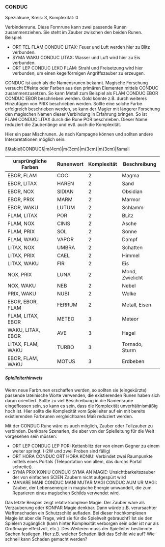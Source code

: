 ### CONDUC

Spezialrune, Kreis: 3, Komplexität: 0

Verbindenrune. Diese Formrune kann zwei passende Runen zusammenziehen. Sie steht im Zauber zwischen den beiden Runen.
Beispiel:

* ORT TEL FLAM CONDUC LITAX: Feuer und Luft werden hier zu Blitz verbunden.
* SYMA WAKU CONDUC LITAX: Wasser und Luft wird hier zu Eis verbunden.
* ORT LEP CONDUC LEKO FLAM: Strahl und Freisetzung wird hier verbunden, um einen kegelförmigen Angriffszauber zu
erzeugen.

CONDUC ist auch als die Namensrunen bekannt. Magische Forschung versucht Effekte oder Farben aus den primären
Elementen mittels CONDUC zusammenzusetzen. So kann Metall zum Beispiel als FLAM CONDUC EBOR CONDUC EBOR beschrieben
werden. Gold könnte z.B. durch weiteres Hinzufügen von PRIX beschrieben werden. Sollte eine solche Farbe erfolgreich
beschrieben werden, so kann der Magier mit längerer Forschung den magischen Namen dieser Verbindung in Erfahrung
bringen. So ist FLAM CONDUC LITAX durch die Rune POR beschrieben. Dieser Name reduziert die Zauberlänge und evtl. auch
die Komplexität.

Hier ein paar Mischrunen. Je nach Kampagne können und sollten andere Interpretationen möglich sein.

§§table§CONDUC§|m{4cm}|m{3cm}|m{3cm}|m{3cm}|§small

| ursprüngliche Farben | Runenwort | Komplexität | Beschreibung |
|----------------------|-----------|-------------|--------------|
| EBOR, FLAM           | COC       | 2           | Magma        |
| EBOR, LITAX          | HAREN     | 2           | Sand         |
| EBOR, NOX            | SIDIAN    | 2           | Obsidian     |
| EBOR, PRIX           | MARM      | 2           | Marmor       |
| EBOR, WAKU           | LUTUM     | 2           | Schlamm      |
| FLAM, LITAX          | POR       | 2           | BLitz        |
| FLAM, NOX            | CINIS     | 2           | Asche        |
| FLAM, PRIX           | SOL       | 2           | Sonne        |
| FLAM, WAKU           | VAPOR     | 2           | Dampf        |
| LITAX, NOX           | UMBRA     | 2           | Schatten     |
| LITAX, PRIX          | CAEL      | 2           | Himmel       |
| LITAX, WAKU          | FIR       | 2           | Eis          |
| NOX, PRIX            | LUNA      | 2           | Mond, Zwielicht |
| NOX, WAKU            | NEB       | 2           | Nebel        |
| PRIX, WAKU           | NUBI      | 2           | Wolke        |
| EBOR, EBOR, FLAM     | FERRUM    | 2           | Metall, Eisen|
| FLAM, LITAX, EBOR    | METEO     | 3           | Meteor       |
| WAKU, LITAX, EBOR    | AVE       | 3           | Hagel        |
| LITAX, FLAM, WAKU    | TURBO     | 3           | Tornado, Sturm |
| EBOR, FLAM, WAKU     | MOTUS     | 3           | Erdbeben     |

##### Spielleiterhinweis

Wenn neue Farbrunen erschaffen werden, so sollten sie (eingekürzte) passende lateinische Worte verwenden, die
existierenden Runen haben sich daran orientiert. Sollte zu viel Beschreibung in die Namensrune eingeflossen sein, so
kann es sein, dass die Komplexität unverhältnismäßig hoch ist. Hier sollte die Komplexität vom Spielleiter auf ein
mit bereits existierenden Farbrunen vergleichbares Maß reduziert werden.

Mit der CONDUC Rune wäre es auch möglich, Zauber oder Teilzauber zu verbinden. Denkbare Szenarien, die aber von der
Spielleitung für die Welt vorgesehen sein müssen:

* ORT LEP CONDUC LEP POR: Kettenblitz der von einem Gegner zu einem weiter springt. (-2W und zwei Proben sind fällig)
* ORT HORA CONDUC ORT HORA KONIU: Verbindet zwei Raumpunkte mittels eines Portals (Teleportation von allem, das durchs
Portal schreitet).
* SYMA PRIX KONIU CONDUC SYMA AN MAGIE: Unsichtbarkeitszauber der von einfachen SCIEN Zaubern nicht aufgespürt wird
* MANARE MANI CONDUC MANI MUTAR MAGI CONDUC AUM UR MAGI: Zauber, der Lebensenergie in magische Energie umwandelt, die
zum Reparieren eines magischen Schilds verwendet wird.

Das letzte Beispiel zeigt relativ komplexe Magie. Der Zauber wäre als Verzauberung oder KONFAR Magie denkbar. Dann würde
z.B. verursachter Waffenschaden ein Schutzschild aufladen. Bei dieser hochkomplexen Magie ist aber die Frage, wird sie
für die Spielwelt gebraucht? Ist sie den Spielern zugänglich (kann hinter Komplexität verborgen sein oder ist nur als
Großmagie effektvoll, etc.). Des Weiteren muss der Spielleiter bestimmte Sachen festlegen. Hier z.B. welcher Schaden
lädt das Schild wie auf? Wie schnell kann Schaden gemacht werden?
